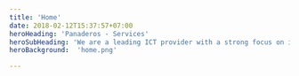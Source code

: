 ```yaml
---
title: 'Home'
date: 2018-02-12T15:37:57+07:00
heroHeading: 'Panaderos - Services'
heroSubHeading: 'We are a leading ICT provider with a strong focus on innvation. We  provide expertise as well as access to secure and high-performing cloud infrastructure'
heroBackground:  'home.png'

---
```


